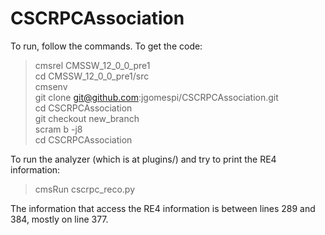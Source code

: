 # CSCRPCAssociation

To run, follow the commands.
To get the code:
> cmsrel CMSSW_12_0_0_pre1\
> cd CMSSW_12_0_0_pre1/src\
> cmsenv\
> git clone git@github.com:jgomespi/CSCRPCAssociation.git\
> cd CSCRPCAssociation\
> git checkout new_branch\
> scram b -j8\
> cd CSCRPCAssociation

To run the analyzer (which is at plugins/) and try to print the RE4 information:
>cmsRun cscrpc_reco.py

The information that access the RE4 information is between lines 289 and 384, mostly on line 377.
